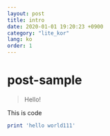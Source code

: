 ```yaml
---
layout: post
title: intro
date: 2020-01-01 19:20:23 +0900
category: "lite_kor"
lang: ko
order: 1
---
```

# post-sample
> Hello!

This is code
```ruby
print 'hello world111'
```